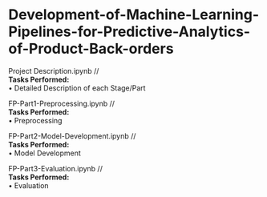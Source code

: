 # Development-of-Machine-Learning-Pipelines-for-Predictive-Analytics-of-Product-Back-orders

Project Description.ipynb // <br>
**Tasks Performed:** <br>
• Detailed Description of each Stage/Part <br>

FP-Part1-Preprocessing.ipynb // <br>
**Tasks Performed:** <br>
• Preprocessing <br>

FP-Part2-Model-Development.ipynb // <br>
**Tasks Performed:** <br>
• Model Development <br>

FP-Part3-Evaluation.ipynb // <br>
**Tasks Performed:** <br>
• Evaluation <br>
